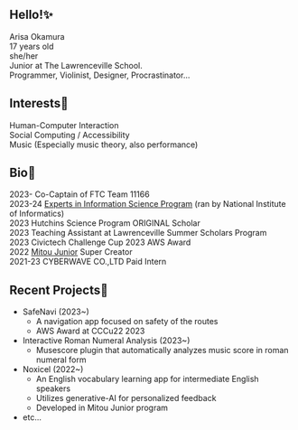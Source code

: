 ## Hello!✨
Arisa Okamura  
17 years old  
she/her  
Junior at The Lawrenceville School.  
Programmer, Violinist, Designer, Procrastinator...  

## Interests👀
Human-Computer Interaction  
Social Computing / Accessibility  
Music (Especially music theory, also performance)  

## Bio🎃
2023- Co-Captain of FTC Team 11166  
2023-24 [Experts in Information Science Program](https://www.nii.ac.jp/tatsujin/en/) (ran by National Institute of Informatics)  
2023 Hutchins Science Program ORIGINAL Scholar  
2023 Teaching Assistant at Lawrenceville Summer Scholars Program  
2023 Civictech Challenge Cup 2023 AWS Award  
2022 [Mitou Junior](https://jr.mitou.org/english/) Super Creator  
2021-23 CYBERWAVE CO.,LTD Paid Intern

## Recent Projects🧶
* SafeNavi (2023~)
  * A navigation app focused on safety of the routes
  * AWS Award at CCCu22 2023
* Interactive Roman Numeral Analysis (2023~)
  * Musescore plugin that automatically analyzes music score in roman numeral form
* Noxicel (2022~)
  * An English vocabulary learning app for intermediate English speakers
  * Utilizes generative-AI for personalized feedback
  * Developed in Mitou Junior program
* etc...
